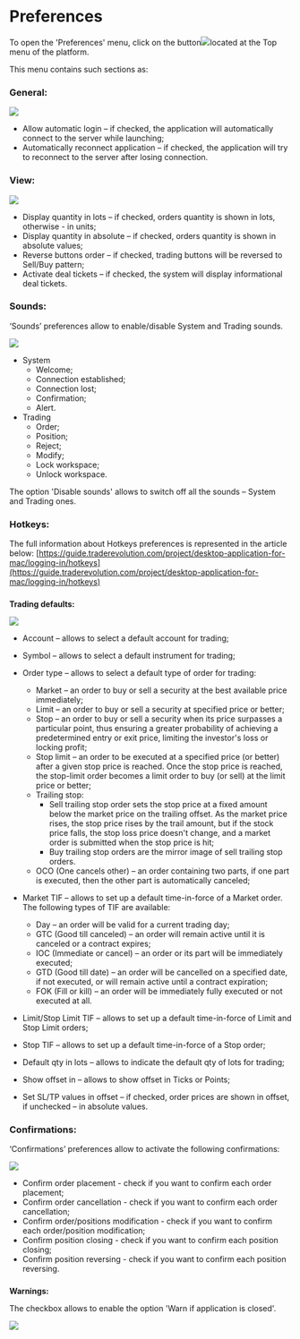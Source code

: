# Preferences

To open the 'Preferences' menu, click on the button![](../../../.gitbook/assets/1%20%2870%29.png)located at the Top menu of the platform.

This menu contains such sections as:

### General:

![](../../../.gitbook/assets/1%20%2872%29.png)

* Allow automatic login – if checked, the application will automatically connect to the server while launching;
* Automatically reconnect application – if checked, the application will try to reconnect to the server after losing connection.

### **View:**

![](../../../.gitbook/assets/2%20%2850%29.png)

* Display quantity in lots – if checked, orders quantity is shown in lots, otherwise - in units;
* Display quantity in absolute – if checked, orders quantity is shown in absolute values;
* Reverse buttons order – if checked, trading buttons will be reversed to Sell/Buy pattern;
* Activate deal tickets – if checked, the system will display informational deal tickets.

### **Sounds:**

‘Sounds’ preferences allow to enable/disable System and Trading sounds.

![](../../../.gitbook/assets/3%20%2842%29.png)

* System
  * Welcome;
  * Connection established;
  * Connection lost;
  * Confirmation;
  * Alert.
* Trading
  * Order;
  * Position;
  * Reject;
  * Modify;
  * Lock workspace;
  * Unlock workspace.

The option 'Disable sounds' allows to switch off all the sounds – System and Trading ones.

### **Hotkeys:**

The full information about Hotkeys preferences is represented in the article below: [https://guide.traderevolution.com/project/desktop-application-for-mac/logging-in/hotkeys](https://guide.traderevolution.com/project/desktop-application-for-mac/logging-in/hotkeys)

### **Trading defaults:**

![](../../../.gitbook/assets/5%20%2832%29.png)

* Account – allows to select a default account for trading;
* Symbol – allows to select a default instrument for trading;
* Order type – allows to select a default type of order for trading:

  * Market – an order to buy or sell a security at the best available price immediately;
  * Limit – an order to buy or sell a security at specified price or better;
  * Stop – an order to buy or sell a security when its price surpasses a particular point, thus ensuring a greater probability of achieving a predetermined entry or exit price, limiting the investor's loss or locking profit;
  * Stop limit – an order to be executed at a specified price \(or better\) after a given stop price is reached. Once the stop price is reached, the stop-limit order becomes a limit order to buy \(or sell\) at the limit price or better;
  * Trailing stop:
    * Sell trailing stop order sets the stop price at a fixed amount below the market price on the trailing offset. As the market price rises, the stop price rises by the trail amount, but if the stock price falls, the stop loss price doesn't change, and a market order is submitted when the stop price is hit;
    * Buy trailing stop orders are the mirror image of sell trailing stop orders.
  * OCO \(One cancels other\) – an order containing two parts, if one part is executed, then the other part is automatically canceled;

* Market TIF – allows to set up a default time-in-force of a Market order. The following types of TIF are available:

  * Day – an order will be valid for a current trading day;
  * GTC \(Good till canceled\) – an order will remain active until it is canceled or a contract expires;
  * IOC \(Immediate or cancel\) – an order or its part will be immediately executed;
  * GTD \(Good till date\) – an order will be cancelled on a specified date, if not executed, or will remain active until a contract expiration;
  * FOK \(Fill or kill\) – an order will be immediately fully executed or not executed at all.

* Limit/Stop Limit TIF – allows to set up a default time-in-force of Limit and Stop Limit orders;
* Stop TIF – allows to set up a default time-in-force of a Stop order;
* Default qty in lots – allows to indicate the default qty of lots for trading;
* Show offset in – allows to show offset in Ticks or Points;
* Set SL/TP values in offset – if checked, order prices are shown in offset, if unchecked – in absolute values.

### **Confirmations:**

‘Confirmations’ preferences allow to activate the following confirmations:

![](../../../.gitbook/assets/6%20%282%29.png)

* Confirm order placement - check if you want to confirm each order placement;
* Confirm order cancellation - check if you want to confirm each order cancellation;
* Confirm order/positions modification - check if you want to confirm each order/position modification;
* Confirm position closing - check if you want to confirm each position closing;
* Confirm position reversing - check if you want to confirm each position reversing.

### **Warnings:**

The checkbox allows to enable the option 'Warn if application is closed'.

![](../../../.gitbook/assets/7%20%2811%29.png)



